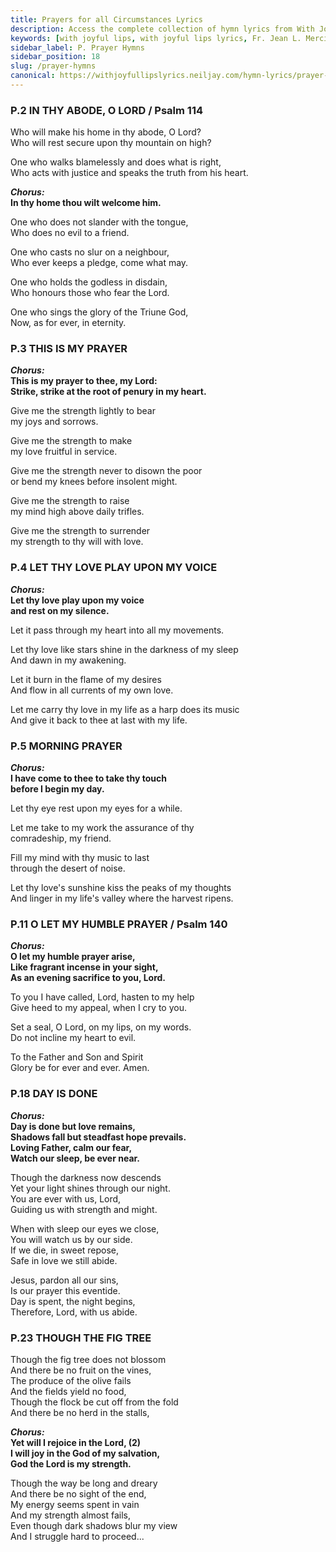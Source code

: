 ```yaml
---
title: Prayers for all Circumstances Lyrics
description: Access the complete collection of hymn lyrics from With Joyful Lips by Fr. Jean L. Mercier. Twelfth Revised Edition.
keywords: [with joyful lips, with joyful lips lyrics, Fr. Jean L. Mercier, hymn lyrics, twelfth revised edition]
sidebar_label: P. Prayer Hymns
sidebar_position: 18
slug: /prayer-hymns
canonical: https://withjoyfullipslyrics.neiljay.com/hymn-lyrics/prayer-hymns
---
```


### P.2 IN THY ABODE, O LORD / Psalm 114
Who will make his home in thy abode, O Lord?<br />
Who will rest secure upon thy mountain on high?<br />

One who walks blamelessly and does what is right,<br />
Who acts with justice and speaks the truth from his heart.<br />

***Chorus:***<br />
**In thy home thou wilt welcome him.**<br />

One who does not slander with the tongue,<br />
Who does no evil to a friend.<br />

One who casts no slur on a neighbour,<br />
Who ever keeps a pledge, come what may.<br />

One who holds the godless in disdain,<br />
Who honours those who fear the Lord.<br />

One who sings the glory of the Triune God,<br />
Now, as for ever, in eternity.<br />

### P.3 THIS IS MY PRAYER
***Chorus:***<br />
**This is my prayer to thee, my Lord:**<br />
**Strike, strike at the root of penury in my heart.**<br />

Give me the strength lightly to bear<br />
my joys and sorrows.<br />

Give me the strength to make<br />
my love fruitful in service.<br />

Give me the strength never to disown the poor<br />
or bend my knees before insolent might.<br />

Give me the strength to raise<br />
my mind high above daily trifles.<br />

Give me the strength to surrender<br />
my strength to thy will with love.<br />

### P.4 LET THY LOVE PLAY UPON MY VOICE
***Chorus:***<br />
**Let thy love play upon my voice**<br />
**and rest on my silence.**<br />

Let it pass through my heart into all my movements.<br />

Let thy love like stars shine in the darkness of my sleep<br />
And dawn in my awakening.<br />

Let it burn in the flame of my desires<br />
And flow in all currents of my own love.<br />

Let me carry thy love in my life as a harp does its music<br />
And give it back to thee at last with my life.<br />

### P.5 MORNING PRAYER
***Chorus:***<br />
**I have come to thee to take thy touch**<br />
**before I begin my day.**<br />

Let thy eye rest upon my eyes for a while.<br />

Let me take to my work the assurance of thy<br />
comradeship, my friend.<br />

Fill my mind with thy music to last<br />
through the desert of noise.<br />

Let thy love's sunshine kiss the peaks of my thoughts<br />
And linger in my life's valley where the harvest ripens.<br />

### P.11 O LET MY HUMBLE PRAYER / Psalm 140
***Chorus:***<br />
**O let my humble prayer arise,**<br />
**Like fragrant incense in your sight,**<br />
**As an evening sacrifice to you, Lord.**<br />

To you I have called, Lord, hasten to my help<br />
Give heed to my appeal, when I cry to you.<br />

Set a seal, O Lord, on my lips, on my words.<br />
Do not incline my heart to evil.<br />

To the Father and Son and Spirit<br />
Glory be for ever and ever. Amen.<br />

### P.18 DAY IS DONE
***Chorus:***<br />
**Day is done but love remains,**<br />
**Shadows fall but steadfast hope prevails.**<br />
**Loving Father, calm our fear,**<br />
**Watch our sleep, be ever near.**<br />

Though the darkness now descends<br />
Yet your light shines through our night.<br />
You are ever with us, Lord,<br />
Guiding us with strength and might.<br />

When with sleep our eyes we close,<br />
You will watch us by our side.<br />
If we die, in sweet repose,<br />
Safe in love we still abide.<br />

Jesus, pardon all our sins,<br />
Is our prayer this eventide.<br />
Day is spent, the night begins,<br />
Therefore, Lord, with us abide.<br />

### P.23 THOUGH THE FIG TREE
Though the fig tree does not blossom<br />
And there be no fruit on the vines,<br />
The produce of the olive fails<br />
And the fields yield no food,<br />
Though the flock be cut off from the fold<br />
And there be no herd in the stalls,<br />

***Chorus:***<br />
**Yet will I rejoice in the Lord, (2)**<br />
**I will joy in the God of my salvation,**<br />
**God the Lord is my strength.**<br />

Though the way be long and dreary<br />
And there be no sight of the end,<br />
My energy seems spent in vain<br />
And my strength almost fails,<br />
Even though dark shadows blur my view<br />
And I struggle hard to proceed...